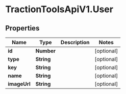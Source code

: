 # TractionToolsApiV1.User

## Properties
Name | Type | Description | Notes
------------ | ------------- | ------------- | -------------
**id** | **Number** |  | [optional] 
**type** | **String** |  | [optional] 
**key** | **String** |  | [optional] 
**name** | **String** |  | [optional] 
**imageUrl** | **String** |  | [optional] 


